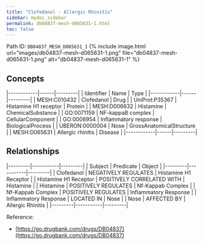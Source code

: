 ```yaml
---
title: "Clofedanol - Allergic Rhinitis"
sidebar: mydoc_sidebar
permalink: db04837-mesh-d065631-1.html
toc: false 
---
```



Path ID: `DB04837_MESH_D065631_1`
{% include image.html url="images/db04837-mesh-d065631-1.png" file="db04837-mesh-d065631-1.png" alt="db04837-mesh-d065631-1" %}

## Concepts

|------------|------|---------|
| Identifier | Name | Type    |
|------------|------|---------|
| MESH:C010432 | Clofedanol | Drug |
| UniProt:P35367 | Histamine H1 receptor | Protein |
| MESH:D006632 | Histamine | ChemicalSubstance |
| GO:0071159 | NF-kappaB complex | CellularComponent |
| GO:0006954 | Inflammatory response | BiologicalProcess |
| UBERON:0000004 | Nose | GrossAnatomicalStructure |
| MESH:D065631 | Allergic rhinitis | Disease |
|------------|------|---------|

## Relationships

|---------|-----------|---------|
| Subject | Predicate | Object  |
|---------|-----------|---------|
| Clofedanol | NEGATIVELY REGULATES | Histamine H1 Receptor |
| Histamine H1 Receptor | POSITIVELY CORRELATED WITH | Histamine |
| Histamine | POSITIVELY REGULATES | Nf-Kappab Complex |
| Nf-Kappab Complex | POSITIVELY REGULATES | Inflammatory Response |
| Inflammatory Response | LOCATED IN | Nose |
| Nose | AFFECTED BY | Allergic Rhinitis |
|---------|-----------|---------|

Reference: 
  - [https://go.drugbank.com/drugs/DB04837](https://go.drugbank.com/drugs/DB04837)
